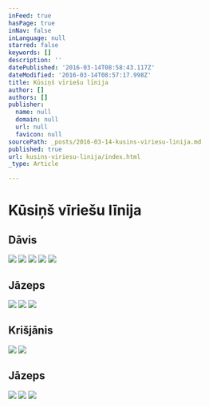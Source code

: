 ```yaml
---
inFeed: true
hasPage: true
inNav: false
inLanguage: null
starred: false
keywords: []
description: ''
datePublished: '2016-03-14T08:58:43.117Z'
dateModified: '2016-03-14T08:57:17.998Z'
title: Kūsiņš vīriešu līnija
author: []
authors: []
publisher:
  name: null
  domain: null
  url: null
  favicon: null
sourcePath: _posts/2016-03-14-kusins-viriesu-linija.md
published: true
url: kusins-viriesu-linija/index.html
_type: Article

---
```

# Kūsiņš vīriešu līnija

## Dāvis
![](https://the-grid-user-content.s3-us-west-2.amazonaws.com/84a61651-943a-46d9-aa1c-bb28ac2200c5.jpg)
![](https://the-grid-user-content.s3-us-west-2.amazonaws.com/8154f064-3af4-4f7e-a119-51742eefe71a.jpg)
![](https://the-grid-user-content.s3-us-west-2.amazonaws.com/970a742a-420f-49a0-9607-750e4b3ce0df.jpg)
![](https://the-grid-user-content.s3-us-west-2.amazonaws.com/d0cb1af9-3afd-4cef-bbfc-156f2a5ae769.jpg)
![](https://the-grid-user-content.s3-us-west-2.amazonaws.com/a483ce8a-4091-457f-8a58-3fbc20569f17.jpg)

## Jāzeps
![](https://the-grid-user-content.s3-us-west-2.amazonaws.com/ea376f90-7f6d-41dc-9691-00e2b82a4198.jpg)
![](https://the-grid-user-content.s3-us-west-2.amazonaws.com/de00ada9-700d-4ca5-92d9-93d96e182a5d.jpg)
![](https://the-grid-user-content.s3-us-west-2.amazonaws.com/4cf98a86-153b-42ae-8888-7485d4954d42.jpg)

## Krišjānis
![](https://the-grid-user-content.s3-us-west-2.amazonaws.com/aa101422-bc84-4194-904f-3bd95a8ffc36.jpg)
![](https://the-grid-user-content.s3-us-west-2.amazonaws.com/11b92ad0-21e2-4625-b64c-59cbc771ce99.jpg)

## Jāzeps
![](https://the-grid-user-content.s3-us-west-2.amazonaws.com/b87b6ec9-9ca5-44df-a973-1fc761dfcc4a.jpg)
![](https://the-grid-user-content.s3-us-west-2.amazonaws.com/f5db95b3-a92b-457e-b239-fa5c1a329633.jpg)
![](https://the-grid-user-content.s3-us-west-2.amazonaws.com/b9fa9b26-046f-48b4-a463-8c9b5372354f.jpg)